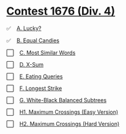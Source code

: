 # [Contest 1676 (Div. 4)](https://codeforces.com/contest/1676)

✅ &ensp; [A. Lucky?](https://codeforces.com/contest/1676/problem/A)

✅ &ensp; [B. Equal Candies](https://codeforces.com/contest/1676/problem/B)

⬜ &ensp; [C. Most Similar Words](https://codeforces.com/contest/1676/problem/C)

⬜ &ensp; [D. X-Sum](https://codeforces.com/contest/1676/problem/D)

⬜ &ensp; [E. Eating Queries](https://codeforces.com/contest/1676/problem/E)

⬜ &ensp; [F. Longest Strike](https://codeforces.com/contest/1676/problem/F)

⬜ &ensp; [G. White-Black Balanced Subtrees](https://codeforces.com/contest/1676/problem/G)

⬜ &ensp; [H1. Maximum Crossings (Easy Version)](https://codeforces.com/contest/1676/problem/H1)

⬜ &ensp; [H2. Maximum Crossings (Hard Version)](https://codeforces.com/contest/1676/problem/H2)